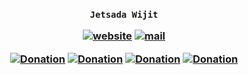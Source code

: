 <h3 align="center">

`Jetsada Wijit`

[![website](https://img.shields.io/badge/website-blue)](https://mcengine.github.io/mcengine-website)
[![mail](https://img.shields.io/badge/mail-blue)](mailto:mcengine@groups.outlook.com)

[![Donation](https://img.shields.io/badge/buymeacoffee-white)](https://buymeacoffee.com/jetsadawijit)
[![Donation](https://img.shields.io/badge/ko--fi-white)](https://ko-fi.com/jetsadawijit)
[![Donation](https://img.shields.io/badge/opencollective-white)](https://opencollective.com/jetsadawijit)
[![Donation](https://img.shields.io/badge/patreon-white)](https://patreon.com/JetsadaWijit)

</h3>